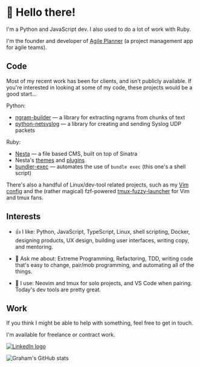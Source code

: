 👋 Hello there! 
===============

I'm a Python and JavaScript dev. I also used to do a lot of work with Ruby.

I'm the founder and developer of [Agile Planner] (a project management app for
agile teams).

[Agile Planner]: https://www.agileplannerapp.com

Code
----

Most of my recent work has been for clients, and isn't publicly available.
If you're interested in looking at some of my code, these projects would be
a good start…

Python:

- [ngram-builder] — a library for extracting ngrams from chunks of text
- [python-netsyslog] — a library for creating and sending Syslog UDP packets

[ngram-builder]: https://github.com/gma/ngram-builder
[python-netsyslog]: https://github.com/gma/python-netsyslog

Ruby:

- [Nesta] — a file based CMS, built on top of Sinatra
- Nesta's [themes] and [plugins]
- [bundler-exec] — automates the use of `bundle exec` (this one's a shell script)

[Nesta]: https://github.com/gma/nesta
[themes]: https://github.com/gma?tab=repositories&q=nesta-theme&type=public&language=ruby&sort=
[plugins]: https://github.com/gma?tab=repositories&q=nesta-plugin&type=public&language=ruby&sort=
[bundler-exec]: https://github.com/gma/bundler-exec

There's also a handful of Linux/dev-tool related projects, such as my [Vim config]
and the (rather magical) fzf-powered [tmux-fuzzy-launcher] for Vim and tmux fans.

[Vim config]: https://github.com/gma/nvim-config
[tmux-fuzzy-launcher]: https://github.com/gma/tmux-fuzzy-launcher

Interests
---------

- 👍 I like: Python, JavaScript, TypeScript, Linux, shell scripting, Docker,
  designing products, UX design, building user interfaces, writing copy, and
  mentoring.

- 💬 Ask me about: Extreme Programming, Refactoring, TDD, writing code that's easy
  to change, pair/mob programming, and automating all of the things.

- 🔨 I use: Neovim and tmux for solo projects, and VS Code when pairing. Today's
  dev tools are pretty great.

Work
----

If you think I might be able to help with something, feel free to get in touch.

I'm available for freelance or contract work.

<a href="https://linkedin.com/in/ashtong">![LinkedIn logo](https://img.shields.io/badge/LinkedIn-0077B5?style=for-the-badge&logo=linkedin&logoColor=white "My LinkedIn profile")</a>

![Graham's GitHub stats](https://github-readme-stats.vercel.app/api?username=gma&theme=tokyonight&count_private=true&hide_border=true&show_icons=true&custom_title=My%20GitHub%20Stats)
